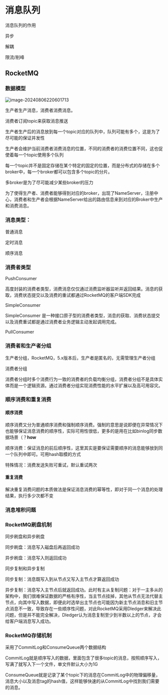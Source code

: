 # 消息队列

消息队列的作用

异步

解耦

限流/削峰

## RocketMQ

### 数据模型

![image-20240806220601713](https://lsp-1259035619.cos.ap-beijing.myqcloud.com/typora/image-20240806220601713.png)

生产者生产消息，消费者消费消息。

消费者订阅topic来获取消息推送

生产者生产后的消息放到每一个topic对应的队列中，队列可能有多个，这是为了尽可能的保证并发性

生产者会维护当前消费者消费消息的位置，不同的消费者的消费位置不同，这也促使着每一个topic使用多个队列

每一个topic并不是固定存储在某个特定的固定的位置，而是分布式的存储在多个broker中，每一个broker都可以包含多个topic的分片。

多broker是为了尽可能减少某些broker的压力

为了使得生产者、消费者能够得到对应的broker，出现了NameServer，注册中心，消费者和生产者会根据NameServer给出的路由信息来到对应的Broker中生产和消费消息。

### 消息类型：

普通消息

定时消息

顺序消息

### 消费者类型

PushConsumer

高度封装的消费者类型，消费消息仅仅通过消费监听器监听并返回结果。消息的获取，消费状态提交以及消费的重试都通过RocketMQ的客户端SDK完成

SimpleConsumer

SimpleConsumer 是一种接口原子型的消费者类型，消息的获取、消费状态提交以及消费重试都是通过消费者业务逻辑主动发起调用完成。

PullConsumer



### 消费者和生产者分组

生产者分组，RocketMQ，5.x版本后，生产者是匿名的，无需管理生产者分组

消费者分组

消费者分组时多个消费行为一致的消费者的负载均衡分组，消费者分组不是具体实体而是一个逻辑资源。通过消费者分组实现消费性能的水平扩展以及高可用容灾。 

### 顺序消费和重复消费

#### 顺序消费

顺序消费又分为普通顺序消费和强制顺序消费。强制的意思是说即便在异常情况下也能够保证消息消费的顺序性，实际可用性很低，更多的是用在比如binlog同步数据场景（？**how**

顺序消费：保证消息的前后顺序性，这里其实是要保证需要顺序的消息能够放到同一个队列中即可。可用hash取模的方式

特殊情况：消费发送失败可重试，默认重试两次

#### 重复消费

解决重复消费问题的本质做法是保证消息消费的幂等性，即对于同一个消息的处理结果，执行多少次都不变

### 消息堆积问题

### RocketMQ刷盘机制

同步刷盘和异步刷盘

同步刷盘：消息写入磁盘后再返回成功

异步刷盘：消息写入则返回成功

同步复制和异步复制

同步复制：消息既写入到从节点又写入主节点才算返回成功

异步复制：消息写入主节点后就返回成功。此时有主从复制问题：对于一主多从的架构中，我们很难保证数据的严格有序性，当主节点挂掉，其他从节点无法代替主节点，向其中写入数据，即便此时选举出主节点也可能因为新主节点消息和旧主节点消息不一致，导致存在一些顺序性问题，对此RocketMQ采用Dledger来解决此问题，但是并不能完全解决，Dledger认为消息复制至少到半数以上的节点，才会给客户端消息写入成功。



### RocketMQ存储机制

采用了CommitLog和ConsumeQueue两个数据结构

CommitLog就是顺序写入的数据，里面包含了很多topic的消息，按照顺序写入，写满了就写入下一个文件，单文件默认大小为1G

ConsumeQueue就是记录了某个topic下的消息在CommitLog中的物理偏移量，消息大小以及消息tag的hash值，这样能够快速的从CommitLog中找到我们需要的消息。



